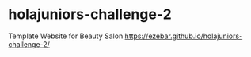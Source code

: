 # holajuniors-challenge-2
Template Website for Beauty Salon
https://ezebar.github.io/holajuniors-challenge-2/
